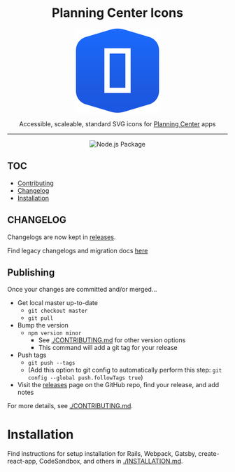 <div align="center">

# Planning Center Icons

![Planning Center Icons logo](./logo.svg)

Accessible, scaleable, standard SVG icons for [Planning Center](https://planning.center) apps

<hr />

![Node.js Package](https://github.com/planningcenter/icons/workflows/Node.js%20Package/badge.svg)

</div>

## TOC

- [Contributing](#contributing)
- [Changelog](#changelog)
- [Installation](#platform-setup-and-usage)

## CHANGELOG

Changelogs are now kept in [releases](https://github.com/planningcenter/icons/releases).

Find legacy changelogs and migration docs [here](./changelog)

## Publishing

Once your changes are committed and/or merged...

- Get local master up-to-date
  - `git checkout master`
  - `git pull`
- Bump the version
  - `npm version minor`
    - See [./CONTRIBUTING.md](./CONTRIBUTING.md) for other version options
    - This command will add a git tag for your release
- Push tags
  - `git push --tags`
  - (Add this option to git config to automatically perform this step: `git config --global push.followTags true`)
- Visit the [releases](https://github.com/planningcenter/icons/releases) page on the GitHub repo, find your release, and add notes

For more details, see [./CONTRIBUTING.md](./CONTRIBUTING.md).

# Installation

Find instructions for setup installation for Rails, Webpack, Gatsby, create-react-app, CodeSandbox, and others in [./INSTALLATION.md](./INSTALLATION.md).
